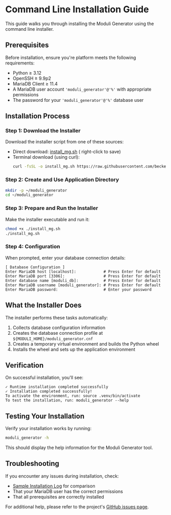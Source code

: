 # Command Line Installation Guide

This guide walks you through installing the Moduli Generator using the command line installer.

## Prerequisites

Before installation, ensure you're platform meets the following requirements:

- Python ≥ 3.12
- OpenSSH ≥ 9.9p2
- MariaDB Client ≥ 11.4
- A MariaDB user account `'moduli_generator'@'%'` with appropriate permissions
- The password for your `'moduli_generator'@'%'` database user

## Installation Process

### Step 1: Download the Installer

Download the installer script from one of these sources:

- Direct
  download: [install_mg.sh](https://raw.githubusercontent.com/beckerwilliams/moduli_generator/HEAD/data/bash_scripts/install_mg.sh) (
  right-click to save)
- Terminal download (using curl):
  ```bash
  curl -fsSL -o install_mg.sh https://raw.githubusercontent.com/beckerwilliams/moduli_generator/HEAD/data/bash_scripts/install_mg.sh
  ```

### Step 2: Create and Use Application Directory

```bash
mkdir -p ~/moduli_generator
cd ~/moduli_generator
```

### Step 3: Prepare and Run the Installer

Make the installer executable and run it:

```bash
chmod +x ./install_mg.sh
./install_mg.sh
```

### Step 4: Configuration

When prompted, enter your database connection details:

```
[ Database Configuration ]
Enter MariaDB host [localhost]:            # Press Enter for default
Enter MariaDB port [3306]:                 # Press Enter for default
Enter database name [moduli_db]:           # Press Enter for default
Enter MariaDB username [moduli_generator]: # Press Enter for default
Enter MariaDB password:                    # Enter your password
```

## What the Installer Does

The installer performs these tasks automatically:

1. Collects database configuration information
2. Creates the database connection profile at `${MODULI_HOME}/moduli_generator.cnf`
3. Creates a temporary virtual environment and builds the Python wheel
4. Installs the wheel and sets up the application environment

## Verification

On successful installation, you'll see:

```
✓ Runtime installation completed successfully
✓ Installation completed successfully!
To activate the environment, run: source .venv/bin/activate
To test the installation, run: moduli_generator --help
```

## Testing Your Installation

Verify your installation works by running:

```bash
moduli_generator -h
```

This should display the help information for the Moduli Generator tool.

## Troubleshooting

If you encounter any issues during installation, check:

- [Sample Installation Log](installation_response.md) for comparison
- That your MariaDB user has the correct permissions
- That all prerequisites are correctly installed

For additional help, please refer to the
project's [GitHub issues page](https://github.com/beckerwilliams/moduli_generator/issues).